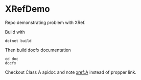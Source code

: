 # XRefDemo
Repo demonstrating problem with XRef. 

Build with 

```
dotnet build
```

Then build docfx documentation

```
cd doc
docfx
```

Checkout Class A apidoc and note <xref:A> instead of propper link.
